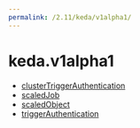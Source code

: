 ```yaml
---
permalink: /2.11/keda/v1alpha1/
---
```


# keda.v1alpha1



* [clusterTriggerAuthentication](clusterTriggerAuthentication.md)
* [scaledJob](scaledJob.md)
* [scaledObject](scaledObject.md)
* [triggerAuthentication](triggerAuthentication.md)